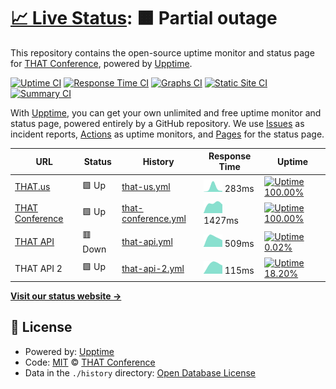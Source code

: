 # [📈 Live Status](https://status.thatconference.com): <!--live status--> **🟧 Partial outage**

This repository contains the open-source uptime monitor and status page for [THAT Conference](https://www.thatconference.com), powered by [Upptime](https://github.com/upptime/upptime).

[![Uptime CI](https://github.com/koj-co/upptime/workflows/Uptime%20CI/badge.svg)](https://github.com/koj-co/upptime/actions?query=workflow%3A%22Uptime+CI%22)
[![Response Time CI](https://github.com/koj-co/upptime/workflows/Response%20Time%20CI/badge.svg)](https://github.com/koj-co/upptime/actions?query=workflow%3A%22Response+Time+CI%22)
[![Graphs CI](https://github.com/koj-co/upptime/workflows/Graphs%20CI/badge.svg)](https://github.com/koj-co/upptime/actions?query=workflow%3A%22Graphs+CI%22)
[![Static Site CI](https://github.com/koj-co/upptime/workflows/Static%20Site%20CI/badge.svg)](https://github.com/koj-co/upptime/actions?query=workflow%3A%22Static+Site+CI%22)
[![Summary CI](https://github.com/koj-co/upptime/workflows/Summary%20CI/badge.svg)](https://github.com/koj-co/upptime/actions?query=workflow%3A%22Summary+CI%22)

With [Upptime](https://upptime.js.org), you can get your own unlimited and free uptime monitor and status page, powered entirely by a GitHub repository. We use [Issues](https://github.com/thatconference/status/issues) as incident reports, [Actions](https://github.com/thatconference/status/actions) as uptime monitors, and [Pages](https://status.thatconference.com) for the status page.

<!--start: status pages-->
<!-- This summary is generated by Upptime (https://github.com/upptime/upptime) -->
<!-- Do not edit this manually, your changes will be overwritten -->

| URL                                               | Status  | History                                                                                                    | Response Time                                                                         | Uptime                                                                                                                                                                                                                               |
| ------------------------------------------------- | ------- | ---------------------------------------------------------------------------------------------------------- | ------------------------------------------------------------------------------------- | ------------------------------------------------------------------------------------------------------------------------------------------------------------------------------------------------------------------------------------ |
| [THAT.us](https://that.us/activities)             | 🟩 Up   | [that-us.yml](https://github.com/ThatConference/status/commits/master/history/that-us.yml)                 | <img alt="Response time graph" src="./graphs/that-us.png" height="20"> 283ms          | [![Uptime 100.00%](https://img.shields.io/endpoint?url=https%3A%2F%2Fraw.githubusercontent.com%2FThatConference%2Fstatus%2Fmaster%2Fapi%2Fthat-us%2Fuptime.json)](https://status.thatconference.com/history/that-us)                 |
| [THAT Conference](https://www.thatconference.com) | 🟩 Up   | [that-conference.yml](https://github.com/ThatConference/status/commits/master/history/that-conference.yml) | <img alt="Response time graph" src="./graphs/that-conference.png" height="20"> 1427ms | [![Uptime 100.00%](https://img.shields.io/endpoint?url=https%3A%2F%2Fraw.githubusercontent.com%2FThatConference%2Fstatus%2Fmaster%2Fapi%2Fthat-conference%2Fuptime.json)](https://status.thatconference.com/history/that-conference) |
| [THAT API](https://api.that.tech)                 | 🟥 Down | [that-api.yml](https://github.com/ThatConference/status/commits/master/history/that-api.yml)               | <img alt="Response time graph" src="./graphs/that-api.png" height="20"> 509ms         | [![Uptime 0.02%](https://img.shields.io/endpoint?url=https%3A%2F%2Fraw.githubusercontent.com%2FThatConference%2Fstatus%2Fmaster%2Fapi%2Fthat-api%2Fuptime.json)](https://status.thatconference.com/history/that-api)                 |
| THAT API 2                                        | 🟩 Up   | [that-api-2.yml](https://github.com/ThatConference/status/commits/master/history/that-api-2.yml)           | <img alt="Response time graph" src="./graphs/that-api-2.png" height="20"> 115ms       | [![Uptime 18.20%](https://img.shields.io/endpoint?url=https%3A%2F%2Fraw.githubusercontent.com%2FThatConference%2Fstatus%2Fmaster%2Fapi%2Fthat-api-2%2Fuptime.json)](https://status.thatconference.com/history/that-api-2)            |

<!--end: status pages-->

[**Visit our status website →**](https://status.thatconference.com)

## 📄 License

- Powered by: [Upptime](https://github.com/upptime/upptime)
- Code: [MIT](./LICENSE) © [THAT Conference](https://www.thatconference.com)
- Data in the `./history` directory: [Open Database License](https://opendatacommons.org/licenses/odbl/1-0/)
